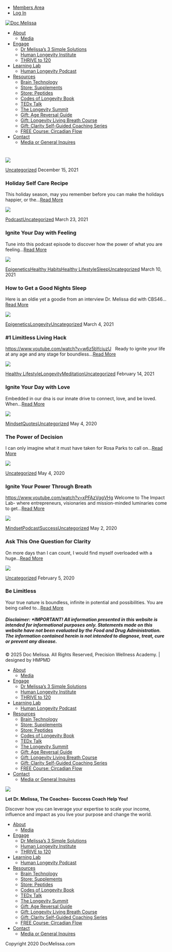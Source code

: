 


* [Members Area](https://docmelissa.com/members/)
* [Log In](https://docmelissa.com/login/)




[![Doc Melissa](https://docmelissa.com/wp-content/uploads/2020/12/Dr-M-Logo.png)](https://docmelissa.com)

  


* [About](https://docmelissa.com/about-dr-melissa-petersen/)
  + [Media](https://docmelissa.com/dr-melissa-petersen-in-the-media/)
* [Engage](https://docmelissa.com/work-with-me/)
  + [Dr Melissa’s 3 Simple Solutions](https://docmelissa.com/solutions/)
  + [Human Longevity Institute](https://humanlongevityinstitute.com/)
  + [THRIVE to 120](https://docmelissa.com/thrive/)
* [Learning Lab](https://docmelissa.com/igniting-limitless-podcast-with-dr-melissa-petersen/)
  + [Human Longevity Podcast](https://humanlongevityinstitute.com/podcast/)
* [Resources](https://docmelissa.com/free-resources-from-dr-melissa-petersen/)
  + [Brain Technology](https://docmelissa.com/awakendmind/)
  + [Store: Supplements](https://docmelissa.com/store-supplements/)
  + [Store: Peptides](https://docmelissa.com/store-peptides/)
  + [Codes of Longevity Book](https://codesoflongevity.com/)
  + [TEDx Talk](https://youtu.be/D0CqJemj16k)
  + [The Longevity Summit](http://thelongevitysummit.com/)
  + [Gift: Age Reversal Guide](https://docmelissa.com/age-reversal-guide/)
  + [Gift: Longevity Living Breath Course](https://docmelissa.com/Longevity-Living-Breath-Course/)
  + [Gift: Clarity Self-Guided Coaching Series](https://docmelissa.com/clarity-self-guided-coaching-series/)
  + [FREE Course: Circadian Flow](https://docmelissa.com/flow-early-bird/)
* [Contact](https://docmelissa.com/apply-to-work-with-dr-melissa-petersen/)
  + [Media or General Inquires](https://docmelissa.com/contact-dr-melissa-petersen/)








 

# 








 
[![](https://docmelissa.com/wp-content/uploads/2021/12/Self-love-Recipe-Christmas-Edition-Notification-Animated-Instagram-Post-600x403.png)](https://docmelissa.com/holiday-self-care-recipe/)

[Uncategorized](https://docmelissa.com/category/uncategorized/)
December 15, 2021
### Holiday Self Care Recipe


This holiday season, may you remember before you can make the holidays happier, or the…[Read More](https://docmelissa.com/holiday-self-care-recipe/)





[![](https://docmelissa.com/wp-content/uploads/2021/03/Youtube-Titles-2-600x403.png)](https://docmelissa.com/ignite-your-day-with-feeling/)

[Podcast](https://docmelissa.com/category/podcast/)[Uncategorized](https://docmelissa.com/category/uncategorized/)
March 23, 2021
### Ignite Your Day with Feeling


Tune into this podcast episode to discover how the power of what you are feeling…[Read More](https://docmelissa.com/ignite-your-day-with-feeling/)





[![](https://docmelissa.com/wp-content/uploads/2021/03/Untitled-drawing-600x403.jpg)](https://docmelissa.com/how-to-get-a-good-nights-sleep/)

[Epigenetics](https://docmelissa.com/category/epigenetics/)[Healthy Habits](https://docmelissa.com/category/healthy-habits/)[Healthy Lifestyle](https://docmelissa.com/category/healthy-lifestyle/)[Sleep](https://docmelissa.com/category/sleep/)[Uncategorized](https://docmelissa.com/category/uncategorized/)
March 10, 2021
### How to Get a Good Nights Sleep


Here is an oldie yet a goodie from an interview Dr. Melissa did with CBS46…[Read More](https://docmelissa.com/how-to-get-a-good-nights-sleep/)





[![](https://docmelissa.com/wp-content/uploads/2021/03/Youtube-Titles-13-600x403.png)](https://docmelissa.com/1-limitless-living-hack/)

[Epigenetics](https://docmelissa.com/category/epigenetics/)[Longevity](https://docmelissa.com/category/longevity/)[Uncategorized](https://docmelissa.com/category/uncategorized/)
March 4, 2021
### #1 Limitless Living Hack


https://www.youtube.com/watch?v=w6z5bYciuzU   Ready to ignite your life at any age and any stage for boundless…[Read More](https://docmelissa.com/1-limitless-living-hack/)





[![](https://docmelissa.com/wp-content/uploads/2021/02/Thats-true-600x403.png)](https://docmelissa.com/ignite-your-day-with-love/)

[Healthy Lifestyle](https://docmelissa.com/category/healthy-lifestyle/)[Longevity](https://docmelissa.com/category/longevity/)[Meditation](https://docmelissa.com/category/meditation/)[Uncategorized](https://docmelissa.com/category/uncategorized/)
February 14, 2021
### Ignite Your Day with Love


Embedded in our dna is our innate drive to connect, love, and be loved. When…[Read More](https://docmelissa.com/ignite-your-day-with-love/)





[![](https://docmelissa.com/wp-content/uploads/2020/05/the-impact-lab-podcast-8-600x403.png)](https://docmelissa.com/the-power-of-decision/)

[Mindset](https://docmelissa.com/category/mindset/)[Quotes](https://docmelissa.com/category/quotes/)[Uncategorized](https://docmelissa.com/category/uncategorized/)
May 4, 2020
### The Power of Decision


I can only imagine what it must have taken for Rosa Parks to call on…[Read More](https://docmelissa.com/the-power-of-decision/)





[![](https://docmelissa.com/wp-content/uploads/2020/05/the-impact-lab-podcast-5-600x403.png)](https://docmelissa.com/ignite-your-power-through-breath/)

[Uncategorized](https://docmelissa.com/category/uncategorized/)
May 4, 2020
### Ignite Your Power Through Breath


https://www.youtube.com/watch?v=xPFAzVggVHg Welcome to The Impact Lab- where entrepreneurs, visionaries and mission-minded luminaries come to get…[Read More](https://docmelissa.com/ignite-your-power-through-breath/)





[![](https://docmelissa.com/wp-content/uploads/2020/05/the-impact-lab-podcast-3-600x403.png)](https://docmelissa.com/ask-this-one-question-for-clarity/)

[Mindset](https://docmelissa.com/category/mindset/)[Podcast](https://docmelissa.com/category/podcast/)[Success](https://docmelissa.com/category/success/)[Uncategorized](https://docmelissa.com/category/uncategorized/)
May 2, 2020
### Ask This One Question for Clarity


On more days than I can count, I would find myself overloaded with a huge…[Read More](https://docmelissa.com/ask-this-one-question-for-clarity/)





[![](https://docmelissa.com/wp-content/uploads/2020/02/Doc-Melissa-Podcast-8-600x403.png)](https://docmelissa.com/be-limitless/)

[Uncategorized](https://docmelissa.com/category/uncategorized/)
February 5, 2020
### Be Limitless


Your true nature is boundless, infinite in potential and possibilities. You are being called to…[Read More](https://docmelissa.com/be-limitless/)










 
##### Disclaimer: \*IMPORTANT! All information presented in this website is intended for informational purposes only. Statements made on this website have not been evaluated by the Food and Drug Administration. The information contained herein is not intended to diagnose, treat, cure or prevent any disease.


 



© 2025 Doc Melissa. All Rights Reserved, Precision Wellness Academy. | designed by HMPMD






* [About](https://docmelissa.com/about-dr-melissa-petersen/)
  + [Media](https://docmelissa.com/dr-melissa-petersen-in-the-media/)
* [Engage](https://docmelissa.com/work-with-me/)
  + [Dr Melissa’s 3 Simple Solutions](https://docmelissa.com/solutions/)
  + [Human Longevity Institute](https://humanlongevityinstitute.com/)
  + [THRIVE to 120](https://docmelissa.com/thrive/)
* [Learning Lab](https://docmelissa.com/igniting-limitless-podcast-with-dr-melissa-petersen/)
  + [Human Longevity Podcast](https://humanlongevityinstitute.com/podcast/)
* [Resources](https://docmelissa.com/free-resources-from-dr-melissa-petersen/)
  + [Brain Technology](https://docmelissa.com/awakendmind/)
  + [Store: Supplements](https://docmelissa.com/store-supplements/)
  + [Store: Peptides](https://docmelissa.com/store-peptides/)
  + [Codes of Longevity Book](https://codesoflongevity.com/)
  + [TEDx Talk](https://youtu.be/D0CqJemj16k)
  + [The Longevity Summit](http://thelongevitysummit.com/)
  + [Gift: Age Reversal Guide](https://docmelissa.com/age-reversal-guide/)
  + [Gift: Longevity Living Breath Course](https://docmelissa.com/Longevity-Living-Breath-Course/)
  + [Gift: Clarity Self-Guided Coaching Series](https://docmelissa.com/clarity-self-guided-coaching-series/)
  + [FREE Course: Circadian Flow](https://docmelissa.com/flow-early-bird/)
* [Contact](https://docmelissa.com/apply-to-work-with-dr-melissa-petersen/)
  + [Media or General Inquires](https://docmelissa.com/contact-dr-melissa-petersen/)


![](https://docmelissa.com/wp-content/uploads/2020/02/Top-Womens-Success-Coach-300x122.jpg) 

**Let Dr. Melissa, The Coaches- Success Coach Help You!**

Discover how you can leverage your expertise to scale your income, influence and impact as you live your purpose and change the world.


* [About](https://docmelissa.com/about-dr-melissa-petersen/)
  + [Media](https://docmelissa.com/dr-melissa-petersen-in-the-media/)
* [Engage](https://docmelissa.com/work-with-me/)
  + [Dr Melissa’s 3 Simple Solutions](https://docmelissa.com/solutions/)
  + [Human Longevity Institute](https://humanlongevityinstitute.com/)
  + [THRIVE to 120](https://docmelissa.com/thrive/)
* [Learning Lab](https://docmelissa.com/igniting-limitless-podcast-with-dr-melissa-petersen/)
  + [Human Longevity Podcast](https://humanlongevityinstitute.com/podcast/)
* [Resources](https://docmelissa.com/free-resources-from-dr-melissa-petersen/)
  + [Brain Technology](https://docmelissa.com/awakendmind/)
  + [Store: Supplements](https://docmelissa.com/store-supplements/)
  + [Store: Peptides](https://docmelissa.com/store-peptides/)
  + [Codes of Longevity Book](https://codesoflongevity.com/)
  + [TEDx Talk](https://youtu.be/D0CqJemj16k)
  + [The Longevity Summit](http://thelongevitysummit.com/)
  + [Gift: Age Reversal Guide](https://docmelissa.com/age-reversal-guide/)
  + [Gift: Longevity Living Breath Course](https://docmelissa.com/Longevity-Living-Breath-Course/)
  + [Gift: Clarity Self-Guided Coaching Series](https://docmelissa.com/clarity-self-guided-coaching-series/)
  + [FREE Course: Circadian Flow](https://docmelissa.com/flow-early-bird/)
* [Contact](https://docmelissa.com/apply-to-work-with-dr-melissa-petersen/)
  + [Media or General Inquires](https://docmelissa.com/contact-dr-melissa-petersen/)



Copyright 2020 DocMelissa.com



 














































